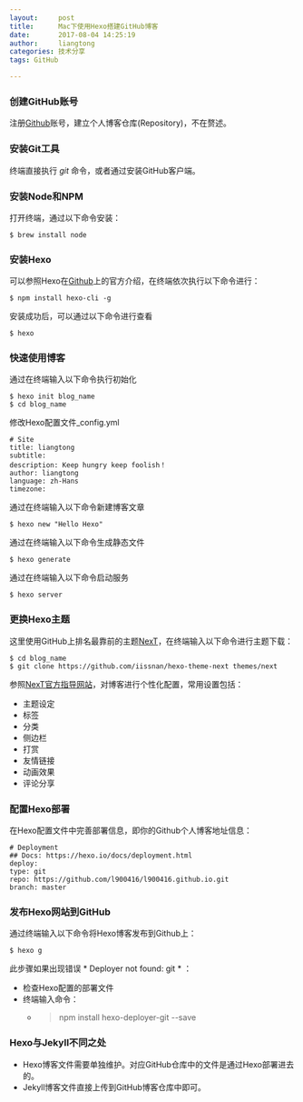 ```yaml
---
layout:     post
title:      Mac下使用Hexo搭建GitHub博客
date:       2017-08-04 14:25:19
author:     liangtong
categories: 技术分享
tags: GitHub

---
```




### 创建GitHub账号   
  注册[Github](https://github.com/)账号，建立个人博客仓库(Repository)，不在赘述。 

### 安装Git工具
  终端直接执行 *git* 命令，或者通过安装GitHub客户端。

### 安装Node和NPM  
  打开终端，通过以下命令安装：    
```Shell
$ brew install node
```

### 安装Hexo  
  可以参照Hexo在[Github](https://github.com/hexojs/hexo)上的官方介绍，在终端依次执行以下命令进行：   
```Shell
$ npm install hexo-cli -g
```    
  安装成功后，可以通过以下命令进行查看   
```Shell
$ hexo
```  

### 快速使用博客   

通过在终端输入以下命令执行初始化
```Shell
$ hexo init blog_name
$ cd blog_name
```  
修改Hexo配置文件_config.yml  

```Script
# Site
title: liangtong
subtitle: 
description: Keep hungry keep foolish！
author: liangtong
language: zh-Hans
timezone:
```  

通过在终端输入以下命令新建博客文章
```Shell
$ hexo new "Hello Hexo"
```  
通过在终端输入以下命令生成静态文件
```Shell
$ hexo generate
``` 
通过在终端输入以下命令启动服务
```Shell
$ hexo server
```  

### 更换Hexo主题   
这里使用GitHub上排名最靠前的主题[NexT](https://github.com/iissnan/hexo-theme-next)，在终端输入以下命令进行主题下载：   
```Shell
$ cd blog_name
$ git clone https://github.com/iissnan/hexo-theme-next themes/next
```     
参照[NexT官方指导网站](http://theme-next.iissnan.com/getting-started.html)，对博客进行个性化配置，常用设置包括：   
 + 主题设定   
 + 标签   
 + 分类   
 + 侧边栏   
 + 打赏   
 + 友情链接
 + 动画效果
 + 评论分享   

### 配置Hexo部署  

在Hexo配置文件中完善部署信息，即你的Github个人博客地址信息：   

```Script
# Deployment
## Docs: https://hexo.io/docs/deployment.html
deploy:
type: git
repo: https://github.com/l900416/l900416.github.io.git
branch: master
```    

### 发布Hexo网站到GitHub   
通过终端输入以下命令将Hexo博客发布到Github上：   
```Shell
$ hexo g
```  
此步骤如果出现错误 * Deployer not found: git * ：   
 + 检查Hexo配置的部署文件    
 + 终端输入命令：
    - > npm install hexo-deployer-git --save 

### Hexo与Jekyll不同之处   
 + Hexo博客文件需要单独维护。对应GitHub仓库中的文件是通过Hexo部署进去的。
 + Jekyll博客文件直接上传到GitHub博客仓库中即可。











